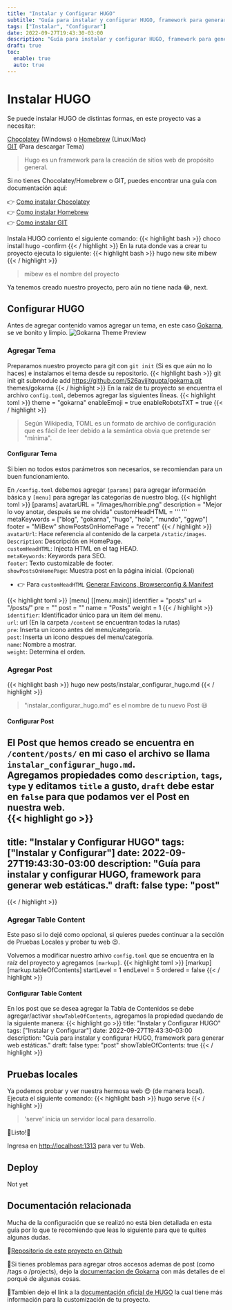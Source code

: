 ```yaml
---
title: "Instalar y Configurar HUGO"
subtitle: "Guía para instalar y configurar HUGO, framework para generar web estáticas."
tags: ["Instalar", "Configurar"]
date: 2022-09-27T19:43:30-03:00
description: "Guía para instalar y configurar HUGO, framework para generar web estáticas."
draft: true
toc:
  enable: true
  auto: true
---
```


# Instalar HUGO
Se puede instalar HUGO de distintas formas, en este proyecto vas a necesitar:

[Chocolatey](https://gokarna-hugo.netlify.app/) (Windows) o [Homebrew](https://brew.sh/index_es) (Linux/Mac)\
[GIT](https://git-scm.com/) (Para descargar Tema)
> Hugo es un framework para la creación de sitios web de propósito general.

Si no tienes Chocolatey/Homebrew o GIT, puedes encontrar una guía con documentación aquí:

:point_right: [Como instalar Chocolatey](/posts/instalar_chocolatey)\
:point_right: [Como instalar Homebrew](/posts/instalar_homebrew)\
:point_right: [Como instalar GIT](/posts/instalar_git)

Instala HUGO corriento el siguiente comando:
{{< highlight bash >}}
choco install hugo -confirm
{{< / highlight >}}
En la ruta donde vas a crear tu proyecto ejecuta lo siguiente:
{{< highlight bash >}}
hugo new site mibew
{{< / highlight >}}
> mibew es el nombre del proyecto

Ya tenemos creado nuestro proyecto, pero aún no tiene nada :joy:, next.  

## Configurar HUGO
Antes de agregar contenido vamos agregar un tema, en este caso [Gokarna](https://main--gokarna-hugo.netlify.app), se ve bonito
y limpio.
![Gokarna Theme Preview](https://d33wubrfki0l68.cloudfront.net/552b6b2d212c894a334d201b1b840a068affe798/ac42b/themes/gokarna/screenshot_hu220694613ad2158d77e02a6451275a96_76721_750x500_fill_catmullrom_top_3.png "Gokarna Theme Preview")
### Agregar Tema
Preparamos nuestro proyecto para git con `git init` (Si es que aún no lo haces) e instalamos el tema desde
su repositorio.
{{< highlight bash >}}
git init
git submodule add https://github.com/526avijitgupta/gokarna.git themes/gokarna
{{< / highlight >}}
En la raíz de tu proyecto se encuentra el archivo `config.toml`, debemos agregar las siguientes líneas.
{{< highlight toml >}}
theme = "gokarna"
enableEmoji = true
enableRobotsTXT = true
{{< / highlight >}}
> Según Wikipedia, TOML es un formato de archivo de configuración que es fácil de leer debido a la semántica obvia que pretende ser "mínima".

#### Configurar Tema
Si bien no todos estos parámetros son necesarios, se recomiendan para un buen funcionamiento.

En `/config.toml` debemos agregar `[params]` para agregar información básica y `[menu]`
para agregar las categorías de nuestro blog.
{{< highlight toml >}}
[params]
    avatarURL = "/images/horrible.png"
    description = "Mejor lo voy anotar, después se me olvida"
    customHeadHTML = '''
    <link rel="apple-touch-icon" sizes="180x180" href="/apple-touch-icon.png">
    '''
    metaKeywords = ["blog", "gokarna", "hugo", "hola", "mundo", "ggwp"]
    footer = "MiBew"
    showPostsOnHomePage = "recent"
{{< / highlight >}}
`avatarUrl`: Hace referencia al contenido de la carpeta `/static/images`.\
`Description`: Descripción en HomePage.\
`customHeadHTML`: Injecta HTML en el tag HEAD.\
`metaKeywords`: Keywords para SEO.\
`footer`: Texto customizable de footer.\
`showPostsOnHomePage`: Muestra post en la página inicial. (Opcional)

- :point_right: Para `customHeadHTML` [Generar Favicons, Browserconfig & Manifest](https://favicon.io/)

{{< highlight toml >}}
[menu]
  [[menu.main]]
    identifier = "posts"
    url = "/posts/"
    pre = "<span data-feather='book'></span>"
    post = ""
    name = "Posts"
    weight = 1
{{< / highlight >}}
`identifier`: Identificador único para un item del menu.\
`url`: url (En la carpeta `/content` se encuentran todas la rutas)\
`pre`: Inserta un icono antes del menu/categoría.\
`post`: Inserta un icono despues del menu/categoría.\
`name`: Nombre a mostrar.\
`weight`: Determina el orden.
### Agregar Post
{{< highlight bash >}}
hugo new posts/instalar_configurar_hugo.md
{{< / highlight >}}
> "instalar_configurar_hugo.md" es el nombre de tu nuevo Post :smiley:

#### Configurar Post
El Post que hemos creado se encuentra en `/content/posts/` en mi caso el archivo se llama `instalar_configurar_hugo.md`.\
Agregamos propiedades como `description`, `tags`, `type` y editamos `title` a gusto, `draft` debe estar en `false` para
que podamos ver el Post en nuestra web.   
{{< highlight go >}}
---
title: "Instalar y Configurar HUGO"
tags: ["Instalar y Configurar"]
date: 2022-09-27T19:43:30-03:00
description: "Guía para instalar y configurar HUGO, framework para generar web estáticas."
draft: false
type: "post"
---
{{< / highlight >}}

### Agregar Table Content
Este paso si lo dejé como opcional, si quieres puedes continuar a la sección de Pruebas Locales y probar tu web :wink:.

Volvemos a modificar nuestro arhivo `config.toml` que se encuentra en la raíz del proyecto y agregamos `[markup]`.
{{< highlight toml >}}
[markup]
  [markup.tableOfContents]
    startLevel = 1
    endLevel = 5
    ordered = false
{{< / highlight >}}

#### Configurar Table Content
En los post que se desea agregar la Tabla de Contenidos se debe agregar/activar `showTableOfContents`, agregamos la propiedad quedando de la siguiente manera:
{{< highlight go >}}
title: "Instalar y Configurar HUGO"
tags: ["Instalar y Configurar"]
date: 2022-09-27T19:43:30-03:00
description: "Guía para instalar y configurar HUGO, framework para generar web estáticas."
draft: false
type: "post"
showTableOfContents: true
{{< / highlight >}}

## Pruebas locales
Ya podemos probar y ver nuestra hermosa web :heart_eyes: (de manera local).\
Ejecuta el siguiente comando:
{{< highlight bash >}}
hugo serve
{{< / highlight >}}
> 'serve' inicia un servidor local para desarrollo.

:tada:Listo!:tada:

Ingresa en [http://localhost:1313](http://localhost:1313) para ver tu Web.

## Deploy
Not yet

## Documentación relacionada

Mucha de la configuración que se realizó no está bien detallada en esta guía por lo que te recomiendo que leas lo siguiente para que te quites algunas dudas.

:link:[Repositorio de este proyecto en Github](https://github.com/techeca/MiBew/tree/1.0)

:link:Si tienes problemas para agregar otros accesos ademas de post (como /tags o /projects), dejo la [documentacion de Gokarna](https://main--gokarna-hugo.netlify.app/posts/theme-documentation-basics//) con más detalles de el porqué de algunas cosas.

:link:Tambien dejo el link a la [documentación oficial de HUGO](https://gohugo.io/getting-started/quick-start/) la cual tiene más información para la customización de tu proyecto.
